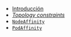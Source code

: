 * [Introducción](#affinity-intro)
* [_Topology constraints_](#affinity-topology-constraints)
* [`NodeAffinity`](#affinity-node-affinity)
* [`PodAffinity`](#affinity-pod-affinity)
